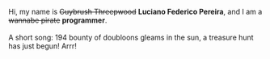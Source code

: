 Hi, my name is ~~Guybrush Threepwood~~ **Luciano Federico Pereira**, and I am a ~~wannabe pirate~~ **programmer**.<br><br>A short song: 194 bounty of doubloons gleams in the sun, a treasure hunt has just begun! Arrr!
